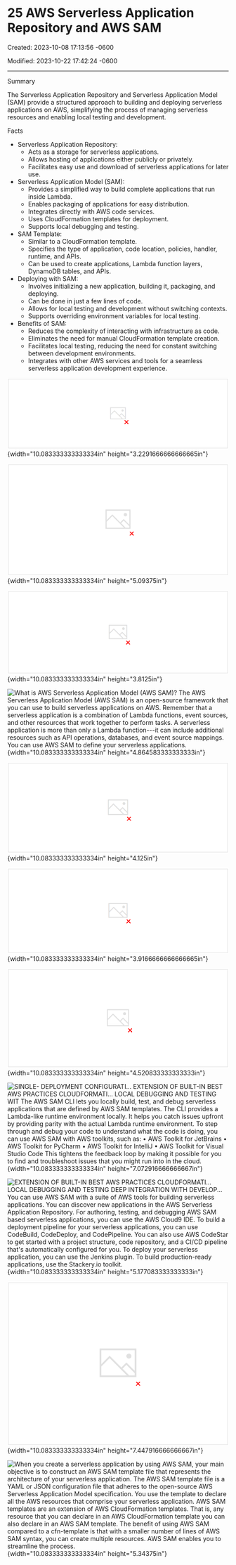 # 25 AWS Serverless Application Repository and AWS SAM

Created: 2023-10-08 17:13:56 -0600

Modified: 2023-10-22 17:42:24 -0600

---

Summary

The Serverless Application Repository and Serverless Application Model (SAM) provide a structured approach to building and deploying serverless applications on AWS, simplifying the process of managing serverless resources and enabling local testing and development.

Facts

- Serverless Application Repository:
  - Acts as a storage for serverless applications.
  - Allows hosting of applications either publicly or privately.
  - Facilitates easy use and download of serverless applications for later use.
- Serverless Application Model (SAM):
  - Provides a simplified way to build complete applications that run inside Lambda.
  - Enables packaging of applications for easy distribution.
  - Integrates directly with AWS code services.
  - Uses CloudFormation templates for deployment.
  - Supports local debugging and testing.
- SAM Template:
  - Similar to a CloudFormation template.
  - Specifies the type of application, code location, policies, handler, runtime, and APIs.
  - Can be used to create applications, Lambda function layers, DynamoDB tables, and APIs.
- Deploying with SAM:
  - Involves initializing a new application, building it, packaging, and deploying.
  - Can be done in just a few lines of code.
  - Allows for local testing and development without switching contexts.
  - Supports overriding environment variables for local testing.
- Benefits of SAM:
  - Reduces the complexity of interacting with infrastructure as code.
  - Eliminates the need for manual CloudFormation template creation.
  - Facilitates local testing, reducing the need for constant switching between development environments.
  - Integrates with other AWS services and tools for a seamless serverless application development experience.



![In this lesson, you are introduced to Serverless Application Repository and AWS Serverless Application Model (AWS SAM). Serverless Application Repository is a managed repository of serverless applications for common use cases and AWS SAM is an open-source framework used to build serverless applications. To watch the instructor video, choose the play button. ](../../../media/AWS-DevOps-Module-7-25-AWS-Serverless-Application-Repository-and-AWS-SAM-image1.png){width="10.083333333333334in" height="3.2291666666666665in"}



![Key concepts and topics Review the content below to reinforce some of the key concepts and topics presented to you in the video above. What is AWS Serverless Application Repository? The AWS Serverless Application Repository is a managed repository for serverless applications. It enables teams, organizations, and individual developers to store and share reusable applications, and easily assemble and deploy serverless architectures in powerful new ways. ](../../../media/AWS-DevOps-Module-7-25-AWS-Serverless-Application-Repository-and-AWS-SAM-image2.png){width="10.083333333333334in" height="5.09375in"}



![AWS Serverless Application Repository Find and deploy applications for common use cases Search and discover Browse or search the AWS Serverless Application Repository to find an application Configure Set environment variables, parameter values, and more before deploying the app Deploy and manage Deploy the app to your AWS account and manage it from the AWS Management Console ](../../../media/AWS-DevOps-Module-7-25-AWS-Serverless-Application-Repository-and-AWS-SAM-image3.png){width="10.083333333333334in" height="3.8125in"}



![What is AWS Serverless Application Model (AWS SAM)? The AWS Serverless Application Model (AWS SAM) is an open-source framework that you can use to build serverless applications on AWS. Remember that a serverless application is a combination of Lambda functions, event sources, and other resources that work together to perform tasks. A serverless application is more than only a Lambda function---it can include additional resources such as API operations, databases, and event source mappings. You can use AWS SAM to define your serverless applications. ](../../../media/AWS-DevOps-Module-7-25-AWS-Serverless-Application-Repository-and-AWS-SAM-image4.png){width="10.083333333333334in" height="4.864583333333333in"}



![SINGLE- DEPLOYMENT CONFIGURATI... EXTENSION OF BUILT-IN BEST AWS PRACTICES CLOUDFORMATI... LOCAL DEBUGGING AND TESTING WIT Using AWS SAM, you can organize related components and resources, and operate on a single stack. You can use AWS SAM to share configuration (such as memory and timeouts) between resources. You can also use it to deploy all related resources together as a single, versioned entity. ](../../../media/AWS-DevOps-Module-7-25-AWS-Serverless-Application-Repository-and-AWS-SAM-image5.png){width="10.083333333333334in" height="4.125in"}



![SINGLE- DEPLOYMENT CONFIGURATI... EXTENSION OF BUILT-IN BEST AWS PRACTICES CLOUDFORMATI... LOCAL DEBUGGING AND TESTING WIT Because AWS SAM is an extension of AWS CloudFormation, you get the reliable deployment capabilities of AWS CloudFormation. You can define resources by using AWS CloudFormation in your AWS SAM template. Also, you can use the full suite of resources, intrinsic functions, and other template features that are available in AWS CloudFormation. ](../../../media/AWS-DevOps-Module-7-25-AWS-Serverless-Application-Repository-and-AWS-SAM-image6.png){width="10.083333333333334in" height="3.9166666666666665in"}



![SINGLE- DEPLOYMENT CONFIGURATI... EXTENSION OF BUILT-IN BEST AWS PRACTICES CLOUDFORMATI... LOCAL DEBUGGING AND TESTING WIT You can use AWS SAM to define and deploy your infrastructure as config. This makes it possible for you to use and enforce best practices such as code reviews. Also, with a few lines of configuration, you can enable safe deployments through AWS CodeDeploy and enable tracing by using AWS X-Ray. ](../../../media/AWS-DevOps-Module-7-25-AWS-Serverless-Application-Repository-and-AWS-SAM-image7.png){width="10.083333333333334in" height="4.520833333333333in"}



![SINGLE- DEPLOYMENT CONFIGURATI... EXTENSION OF BUILT-IN BEST AWS PRACTICES CLOUDFORMATI... LOCAL DEBUGGING AND TESTING WIT The AWS SAM CLI lets you locally build, test, and debug serverless applications that are defined by AWS SAM templates. The CLI provides a Lambda-like runtime environment locally. It helps you catch issues upfront by providing parity with the actual Lambda runtime environment. To step through and debug your code to understand what the code is doing, you can use AWS SAM with AWS toolkits, such as: • AWS Toolkit for JetBrains • AWS Toolkit for PyCharm • AWS Toolkit for IntelliJ • AWS Toolkit for Visual Studio Code This tightens the feedback loop by making it possible for you to find and troubleshoot issues that you might run into in the cloud. ](../../../media/AWS-DevOps-Module-7-25-AWS-Serverless-Application-Repository-and-AWS-SAM-image8.png){width="10.083333333333334in" height="7.072916666666667in"}



![EXTENSION OF BUILT-IN BEST AWS PRACTICES CLOUDFORMATI... LOCAL DEBUGGING AND TESTING DEEP INTEGRATION WITH DEVELOP... You can use AWS SAM with a suite of AWS tools for building serverless applications. You can discover new applications in the AWS Serverless Application Repository. For authoring, testing, and debugging AWS SAM based serverless applications, you can use the AWS Cloud9 IDE. To build a deployment pipeline for your serverless applications, you can use CodeBuild, CodeDeploy, and CodePipeline. You can also use AWS CodeStar to get started with a project structure, code repository, and a CI/CD pipeline that's automatically configured for you. To deploy your serverless application, you can use the Jenkins plugin. To build production-ready applications, use the Stackery.io toolkit. ](../../../media/AWS-DevOps-Module-7-25-AWS-Serverless-Application-Repository-and-AWS-SAM-image9.png){width="10.083333333333334in" height="5.177083333333333in"}



![AWS SAM template AWSTemp1 ateForma t Ver s ion. • '2010-09-09' Transform: AWS: : server less---2016---10---31 Resources : GetHtm1Funct ion : : Server less: : Function Type: AWS: Properties : s 3: / list. zip CodeUri : index. gethtml Handler : Runt ime : nodejs6.10 Policies : Amazon DynamoDBReadOn1yAccess Events : GetHtm1 : Type: Api Properties : Path: / {proxy+} Method: ANY ListTab1e : Type: AWS: : Server less: : SimpleTab1e ](../../../media/AWS-DevOps-Module-7-25-AWS-Serverless-Application-Repository-and-AWS-SAM-image10.png){width="10.083333333333334in" height="7.447916666666667in"}



![When you create a serverless application by using AWS SAM, your main objective is to construct an AWS SAM template file that represents the architecture of your serverless application. The AWS SAM template file is a YAML or JSON configuration file that adheres to the open-source AWS Serverless Application Model specification. You use the template to declare all the AWS resources that comprise your serverless application. AWS SAM templates are an extension of AWS CloudFormation templates. That is, any resource that you can declare in an AWS CloudFormation template you can also declare in an AWS SAM template. The benefit of using AWS SAM compared to a cfn-template is that with a smaller number of lines of AWS SAM syntax, you can create multiple resources. AWS SAM enables you to streamline the process. ](../../../media/AWS-DevOps-Module-7-25-AWS-Serverless-Application-Repository-and-AWS-SAM-image11.png){width="10.083333333333334in" height="5.34375in"}













